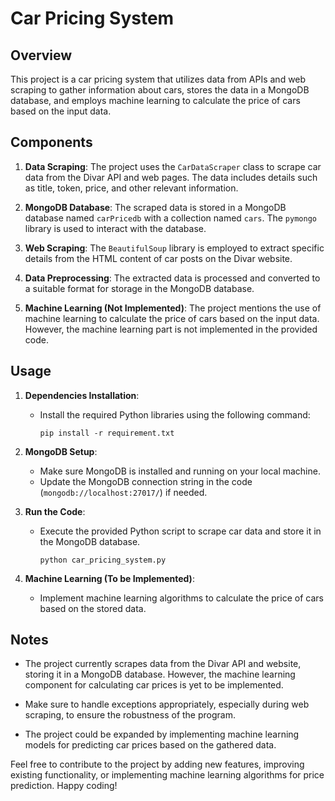 # Car Pricing System

## Overview
This project is a car pricing system that utilizes data from APIs and web scraping to gather information about cars, stores the data in a MongoDB database, and employs machine learning to calculate the price of cars based on the input data.

## Components
1. **Data Scraping**: The project uses the `CarDataScraper` class to scrape car data from the Divar API and web pages. The data includes details such as title, token, price, and other relevant information.

2. **MongoDB Database**: The scraped data is stored in a MongoDB database named `carPricedb` with a collection named `cars`. The `pymongo` library is used to interact with the database.

3. **Web Scraping**: The `BeautifulSoup` library is employed to extract specific details from the HTML content of car posts on the Divar website.

4. **Data Preprocessing**: The extracted data is processed and converted to a suitable format for storage in the MongoDB database.

5. **Machine Learning (Not Implemented)**: The project mentions the use of machine learning to calculate the price of cars based on the input data. However, the machine learning part is not implemented in the provided code.

## Usage
1. **Dependencies Installation**:
   - Install the required Python libraries using the following command:
     ```
     pip install -r requirement.txt
     ```

2. **MongoDB Setup**:
   - Make sure MongoDB is installed and running on your local machine.
   - Update the MongoDB connection string in the code (`mongodb://localhost:27017/`) if needed.

3. **Run the Code**:
   - Execute the provided Python script to scrape car data and store it in the MongoDB database.
     ```
     python car_pricing_system.py
     ```

4. **Machine Learning (To be Implemented)**:
   - Implement machine learning algorithms to calculate the price of cars based on the stored data.

## Notes
- The project currently scrapes data from the Divar API and website, storing it in a MongoDB database. However, the machine learning component for calculating car prices is yet to be implemented.

- Make sure to handle exceptions appropriately, especially during web scraping, to ensure the robustness of the program.

- The project could be expanded by implementing machine learning models for predicting car prices based on the gathered data.

Feel free to contribute to the project by adding new features, improving existing functionality, or implementing machine learning algorithms for price prediction. Happy coding!